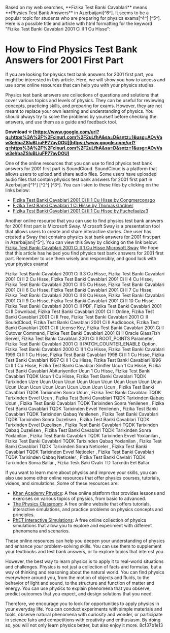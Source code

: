 Based on my web searches, \*\*Fizika Test Banki Cavablari\*\* means \*\*Physics Test Bank Answers\*\* in Azerbaijani[^6^]. It seems to be a popular topic for students who are preparing for physics exams[^4^] [^5^].  Here is a possible title and article with html formatting for the keyword "Fizika Test Banki Cavablari 2001 Ci Il 1 Cu Hisse":  
# How to Find Physics Test Bank Answers for 2001 First Part
 
If you are looking for physics test bank answers for 2001 first part, you might be interested in this article. Here, we will show you how to access and use some online resources that can help you with your physics studies.
 
Physics test bank answers are collections of questions and solutions that cover various topics and levels of physics. They can be useful for reviewing concepts, practicing skills, and preparing for exams. However, they are not meant to replace your own learning and understanding of physics. You should always try to solve the problems by yourself before checking the answers, and use them as a guide and feedback tool.
 
**Download ✫ [https://www.google.com/url?q=https%3A%2F%2Fcinurl.com%2F2uLfhA&sa=D&sntz=1&usg=AOvVaw3ehbaZSluBLiuFP77ayDOU](https://www.google.com/url?q=https%3A%2F%2Fcinurl.com%2F2uLfhA&sa=D&sntz=1&usg=AOvVaw3ehbaZSluBLiuFP77ayDOU)**


 
One of the online resources that you can use to find physics test bank answers for 2001 first part is SoundCloud. SoundCloud is a platform that allows users to upload and share audio files. Some users have uploaded audio files that contain physics test bank answers for 2001 first part in Azerbaijani[^1^] [^2^] [^3^]. You can listen to these files by clicking on the links below:
 
- [Fizika Test Banki Cavablari 2001 Ci Il 1 Cu Hisse by Congmerconsgo](https://soundcloud.com/congmerconsgo/fizika-test-banki-cavablari-2001-ci-il-1-cu-hisse)
- [Fizika Test Banki Cavablari 1 Ci Hisse by Thomas Gardner](https://soundcloud.com/eenaseferenw/fizika-test-banki-cavablari-1-ci-hisse)
- [Fizika Test Banki Cavablari 2001 Ci Il 1 Cu Hisse by Fuchefaaiza3](https://soundcloud.com/fuchefaaiza3/fizika-test-banki-cavablari-2001-ci-il-1-cu-hisse)

Another online resource that you can use to find physics test bank answers for 2001 first part is Microsoft Sway. Microsoft Sway is a presentation tool that allows users to create and share interactive stories. One user has created a Sway that contains physics test bank answers for 2001 first part in Azerbaijani[^5^]. You can view this Sway by clicking on the link below:
 [Fizika Test Banki Cavablari 2001 Ci Il 1 Cu Hisse Microsoft Sway](https://sway.office.com/NpvdtW1pE24n8oY1) 
We hope that this article has helped you find physics test bank answers for 2001 first part. Remember to use them wisely and responsibly, and good luck with your physics exams!
 
Fizika Test Banki Cavablari 2001 Ci Il 3 Cu Hisse,  Fizika Test Banki Cavablari 2001 Ci Il 2 Cu Hisse,  Fizika Test Banki Cavablari 2001 Ci Il 4 Cu Hisse,  Fizika Test Banki Cavablari 2001 Ci Il 5 Cu Hisse,  Fizika Test Banki Cavablari 2001 Ci Il 6 Cu Hisse,  Fizika Test Banki Cavablari 2001 Ci Il 7 Cu Hisse,  Fizika Test Banki Cavablari 2001 Ci Il 8 Cu Hisse,  Fizika Test Banki Cavablari 2001 Ci Il 9 Cu Hisse,  Fizika Test Banki Cavablari 2001 Ci Il 10 Cu Hisse,  Fizika Test Banki Cavablari 2001 Ci Il PDF,  Fizika Test Banki Cavablari 2001 Ci Il Download,  Fizika Test Banki Cavablari 2001 Ci Il Online,  Fizika Test Banki Cavablari 2001 Ci Il Free,  Fizika Test Banki Cavablari 2001 Ci Il SoundCloud,  Fizika Test Banki Cavablari 2001 Ci Il Audiobook,  Fizika Test Banki Cavablari 2001 Ci Il License Key,  Fizika Test Banki Cavablari 2001 Ci Il Cutover Command,  Fizika Test Banki Cavablari 2001 Ci Il Oracle GlassFish Server,  Fizika Test Banki Cavablari 2001 Ci Il ROOT\_POINTS Parameter,  Fizika Test Banki Cavablari 2001 Ci Il PATCH\_COUNTER\_ENABLE Option,  Fizika Test Banki Cavablari 2000 Ci Il 1 Cu Hisse,  Fizika Test Banki Cavablari 1999 Ci Il 1 Cu Hisse,  Fizika Test Banki Cavablari 1998 Ci Il 1 Cu Hisse,  Fizika Test Banki Cavablari 1997 Ci Il 1 Cu Hisse,  Fizika Test Banki Cavablari 1996 Ci Il 1 Cu Hisse,  Fizika Test Banki Cavablari Sinifler Ucun 1 Cu Hisse,  Fizika Test Banki Cavablari Abituriyentler Ucun 1 Cu Hisse,  Fizika Test Banki Cavablari TQDK Ucun 1 Cu Hisse,  Fizika Test Banki Cavablari TQDK Tarixinden Uzre Ucun Ucun Ucun Ucun Ucun Ucun Ucun Ucun Ucun Ucun Ucun Ucun Ucun Ucun Ucun Ucun Ucun Ucun Ucun ,  Fizika Test Banki Cavablari TQDK Tarixinden Sonra Ucun ,  Fizika Test Banki Cavablari TQDK Tarixinden Evvel Ucun ,  Fizika Test Banki Cavablari TQDK Tarixinden Qabaq Ucun ,  Fizika Test Banki Cavablari TQDK Tarixinden Sonra Yenilenen ,  Fizika Test Banki Cavablari TQDK Tarixinden Evvel Yenilenen ,  Fizika Test Banki Cavablari TQDK Tarixinden Qabaq Yenilenen ,  Fizika Test Banki Cavablari TQDK Tarixinden Sonra Duzelisen ,  Fizika Test Banki Cavablari TQDK Tarixinden Evvel Duzelisen ,  Fizika Test Banki Cavablari TQDK Tarixinden Qabaq Duzelisen ,  Fizika Test Banki Cavablari TQDK Tarixinden Sonra Yoxlanilan ,  Fizika Test Banki Cavablari TQDK Tarixinden Evvel Yoxlanilan ,  Fizika Test Banki Cavablari TQDK Tarixinden Qabaq Yoxlanilan ,  Fizika Test Banki Cavablari TQDK Tarixinden Sonra Neticeler ,  Fizika Test Banki Cavablari TQDK Tarixinden Evvel Neticeler ,  Fizika Test Banki Cavablari TQDK Tarixinden Qabaq Neticeler ,  Fizika Test Banki Cavlalri TQDK Tarixinden Sonra Ballar ,  Fizka Tesk Baki Cvalri TD Tarxndn Eel Ballar
  
If you want to learn more about physics and improve your skills, you can also use some other online resources that offer physics courses, tutorials, videos, and simulations. Some of these resources are:

- [Khan Academy Physics](https://www.khanacademy.org/science/physics): A free online platform that provides lessons and exercises on various topics of physics, from basic to advanced.
- [The Physics Classroom](https://www.physicsclassroom.com/): A free online website that offers tutorials, interactive simulations, and practice problems on physics concepts and principles.
- [PhET Interactive Simulations](https://phet.colorado.edu/en/simulations/category/physics): A free online collection of physics simulations that allow you to explore and experiment with different phenomena and scenarios.

These online resources can help you deepen your understanding of physics and enhance your problem-solving skills. You can use them to supplement your textbooks and test bank answers, or to explore topics that interest you.
 
However, the best way to learn physics is to apply it to real-world situations and challenges. Physics is not just a collection of facts and formulas, but a way of thinking and reasoning about the natural world. You can find physics everywhere around you, from the motion of objects and fluids, to the behavior of light and sound, to the structure and function of matter and energy. You can use physics to explain phenomena that you observe, predict outcomes that you expect, and design solutions that you need.
 
Therefore, we encourage you to look for opportunities to apply physics in your everyday life. You can conduct experiments with simple materials and tools, observe natural phenomena with curiosity and wonder, or participate in science fairs and competitions with creativity and enthusiasm. By doing so, you will not only learn physics better, but also enjoy it more.
 8cf37b1e13
 
